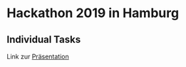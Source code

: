# Hackathon 2019 in Hamburg
## Individual Tasks
Link zur [Präsentation](https://drive.explaineverything.com/thecode/JXBEWMV)